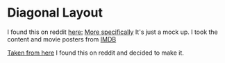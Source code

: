 # Diagonal Layout 

I found this on reddit [here:](https://stories.uplabs.com/can-you-code-this-ui-concept-9e4ba76b437e#.anazk8doj)
[More specifically](https://material.uplabs.com/posts/diagonallayout-library)
It's just a mock up. I took the content and movie posters from [IMDB](http://www.imdb.com/name/nm0413168/?ref_=nmbio_bio_nm)


[Taken from here](https://material.uplabs.com/posts/diagonallayout-library)
I found this on reddit and decided to make it.